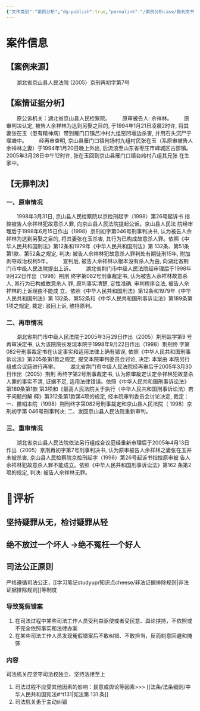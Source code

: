 ```yaml
---
{"文件类别":"案例分析","dg-publish":true,"permalink":"/案例分析case/裁判文书/佘祥林故意杀人案/","dgPassFrontmatter":true,"created":"2024-10-30T10:42:56.950+08:00","updated":"2024-10-30T11:27:33.747+08:00"}
---
```


# 案件信息
## 【案例来源】
　　湖北省京山县人民法院 (2005）京刑再初字第7号
## 【案情证据分析】
　　原公诉机关：湖北省京山县人民检察院。
　　原审被告人: 佘祥林。
　　原审判决认定, 被告人余祥林为达到另娶之目的, 于1994年1月21日凌晨2时许, 将其妻张在玉（患有精神病）带到雁门口镇吕冲村九组窑凹堰边杀害, 并用石头沉尸于堰塘中。
　　经再审查明, 京山县雁门口镇何场村九组村民张在玉（系原审被告人余祥林之妻）于1994年1月20日晚上外出, 后流浪至山东省枣庄市峄城区古邵镇。2005年3月28日中午12时许, 张在玉回到京山县雁门口镇台岭村八组其兄张 在生家中。
## 【无罪判决】
### 一、原审情况
　　1998年3月31日, 京山县人民检察院以京检刑起字（1998）第26号起诉书 指控被告人佘祥林犯故意杀人罪, 向京山县人民法院提起公诉。京山县人民法 院经审理后于1998年6月15日作出（1998）京刑初字第046号刑事判决书, 认为被告人佘祥林为达到另娶之目的, 将其妻张在玉杀害, 其行为已构成故意杀人罪。依照《中华人民共和国刑法》第12条和1979年《中华人民共和国刑法》第 132条、第51条第1款、第52条之规定, 判决: 被告人佘祥林犯故意杀人罪判处有期徒刑15年, 附加剥夺政治权利5年。
　　宣判后, 被告人佘祥林以根本没有杀人为由, 向湖北省荆门市中级人民法院提出上诉。
　　湖北省荆门市中级人民法院经审理后于1998年9月22日作出（1998）荆刑 终字第082号刑事裁定书, 认为被告人佘祥林故意杀人, 其行为已构成故意杀人 罪, 原判事实清楚, 定性准确, 审判程序合法, 被告人佘祥林的上诉理由不能成 立。依照《中华人民共和国刑法》第12条和1979年《中华人民共和国刑法》第 132条、第52条和《中华人民共和国刑事诉讼法》第189条第1项之规定, 裁定: 驳回上诉, 维持原判。
### 二、再审情况
　　湖北省荆门市中级人民法院于2005年3月29日作出（2005）荆刑监字第9 号再审决定书, 认为该院院长发现本院于1998年9月22日作出（1998）荆刑终 字第082号刑事裁定书在认定事实和适用法律上确有错误, 依照《中华人民共和国刑事诉讼法》第205条第1款之规定, 提交本院审判委员会讨论, 决定: 本案由 本院另行组成合议庭进行再审。
　　湖北省荆门市中级人民法院经再审后于2005年3月30日作出（2005）荆刑 再终字第2号刑事裁定书, 认为原审裁定认定佘祥林犯故意杀人罪的事实不清, 证据不足, 适用法律错误。依照《中华人民共和国刑事诉讼法》第189条第1款 第3项和《最高人民法院关于执行〈中华人民共和国刑事诉讼法〉若干问题的解 释》第312条第1款第4项的规定, 经本院审判委员会讨论决定, 裁定：一、撤销本院（1998）荆刑终字第082号刑事裁定和京山县人民法院（ 1998）京刑初字第 046号刑事判决; 二、发回京山县人民法院重新审判。
### 三、重审情况
　　湖北省京山县人民法院依法另行组成合议庭经重新审理后于2005年4月13日作出（2005）京刑再初字第7号刑事判决书, 认为原审被告人佘祥林之妻张在玉并未被杀害, 京山县人民检察院京检刑起字（1998）第26号起诉书指控原审被 告人佘祥林犯故意杀人罪不能成立。依照《中华人民共和国刑事诉讼法》第162 条第2项的规定, 判决: 被告人佘祥林无罪。

# 🧵评析
## 坚持疑罪从无，检讨疑罪从轻
## 绝不放过一个坏人 →绝不冤枉一个好人
## 司法公正原则
严格遵循司法公正，[[学习笔记studyup/知识点cheese/非法证据排除规则\|非法证据排除规则]]等制度
### 导致冤假错案
1. 在司法过程中某些司法工作人员受利益驱使或者受民意、舆论挟持，不依照或不完全依照事实和法律办案
2. 在某些司法工作人员发现冤假错案后不敢纠错、不敢担当，反而刻意回避和掩饰
### 内容
司法机关应坚守司法权独立、坚持法律至上
1. 司法过程不应受其他因素的影响：民意或舆论等因素>>> [[法条/法条细则/中华人民共和国宪法#^t131\|宪法第 131 条]]
2. 司法机关勇于主动纠错